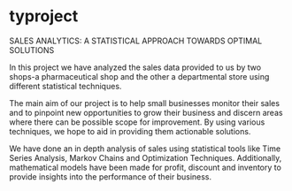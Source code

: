 # typroject
SALES ANALYTICS: A STATISTICAL APPROACH TOWARDS OPTIMAL SOLUTIONS

In this project we have analyzed the sales data provided to us by two shops-a pharmaceutical shop and the other a departmental store using different statistical techniques.

The main aim of our project is to help small businesses monitor their sales and to pinpoint new opportunities to grow their business and discern areas where 
there can be possible scope for improvement. By using various techniques, we hope to aid in providing them actionable solutions.

We have done an in depth analysis of sales using statistical tools like Time Series Analysis, Markov Chains and Optimization Techniques.
Additionally, mathematical models have been made for profit, discount and inventory to provide insights into the performance of their business.
